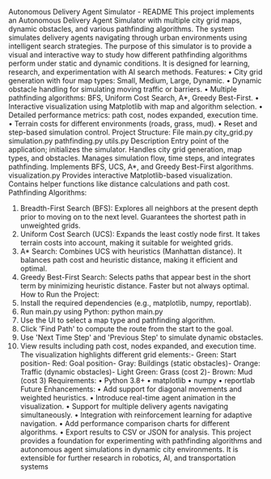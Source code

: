 Autonomous Delivery Agent Simulator - README
 This project implements an Autonomous Delivery Agent Simulator with multiple city grid maps,
 dynamic obstacles, and various pathfinding algorithms. The system simulates delivery agents
 navigating through urban environments using intelligent search strategies. The purpose of this
 simulator is to provide a visual and interactive way to study how different pathfinding algorithms
 perform under static and dynamic conditions. It is designed for learning, research, and
 experimentation with AI search methods.
 Features:
 • City grid generation with four map types: Small, Medium, Large, Dynamic.
 • Dynamic obstacle handling for simulating moving traffic or barriers.
 • Multiple pathfinding algorithms: BFS, Uniform Cost Search, A*, Greedy Best-First.
 • Interactive visualization using Matplotlib with map and algorithm selection.
 • Detailed performance metrics: path cost, nodes expanded, execution time.
 • Terrain costs for different environments (roads, grass, mud).
 • Reset and step-based simulation control.
Project Structure:
 File
 main.py
 city_grid.py
 simulation.py
 pathfinding.py
 utils.py
 Description
 Entry point of the application; initializes the simulator.
 Handles city grid generation, map types, and obstacles.
 Manages simulation flow, time steps, and integrates pathfinding.
 Implements BFS, UCS, A*, and Greedy Best-First algorithms.
 visualization.py Provides interactive Matplotlib-based visualization.
 Contains helper functions like distance calculations and path cost.
 Pathfinding Algorithms:
 1. Breadth-First Search (BFS): Explores all neighbors at the present depth prior to moving on to
 the next level. Guarantees the shortest path in unweighted grids.
 2. Uniform Cost Search (UCS): Expands the least costly node first. It takes terrain costs into
 account, making it suitable for weighted grids.
 3. A* Search: Combines UCS with heuristics (Manhattan distance). It balances path cost and
 heuristic distance, making it efficient and optimal.
 4. Greedy Best-First Search: Selects paths that appear best in the short term by minimizing
 heuristic distance. Faster but not always optimal.
How to Run the Project:
 1. Install the required dependencies (e.g., matplotlib, numpy, reportlab).
 2. Run main.py using Python:
 python main.py
 3. Use the UI to select a map type and pathfinding algorithm.
 4. Click 'Find Path' to compute the route from the start to the goal.
 5. Use 'Next Time Step' and 'Previous Step' to simulate dynamic obstacles.
 6. View results including path cost, nodes expanded, and execution time.
 The visualization highlights different grid elements:- Green: Start position- Red: Goal position- Gray: Buildings (static obstacles)- Orange: Traffic (dynamic obstacles)- Light Green: Grass (cost 2)- Brown: Mud (cost 3)
Requirements:
 • Python 3.8+
 • matplotlib
 • numpy
 • reportlab
 Future Enhancements:
 • Add support for diagonal movements and weighted heuristics.
 • Introduce real-time agent animation in the visualization.
 • Support for multiple delivery agents navigating simultaneously.
 • Integration with reinforcement learning for adaptive navigation.
 • Add performance comparison charts for different algorithms.
 • Export results to CSV or JSON for analysis.
 This project provides a foundation for experimenting with pathfinding algorithms and autonomous
 agent simulations in dynamic city environments. It is extensible for further research in robotics, AI,
 and transportation systems

